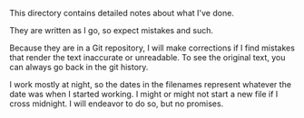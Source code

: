 This directory contains detailed notes about what I've done. 

They are written as I go, so expect mistakes and such.

Because they are in a Git repository, I will make corrections if 
I find mistakes that render the text inaccurate or unreadable.  To
see the original text, you can always go back in the git history.

I work mostly at night, so the dates in the filenames represent 
whatever the date was when I started working.  I might or might
not start a new file if I cross midnight.  I will endeavor to do
so, but no promises.

